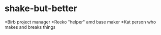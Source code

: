# shake-but-better

*Birb project manager
*Reeko "helper" amd base maker
*Kat person who makes and breaks things

